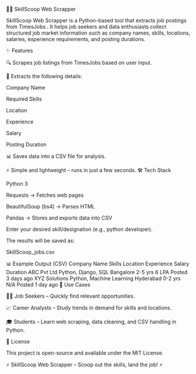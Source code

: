 🕵️‍♀️ SkillScoop Web Scrapper

SkillScoop Web Scrapper is a Python-based tool that extracts job postings from TimesJobs
.
It helps job seekers and data enthusiasts collect structured job market information such as company names, skills, locations, salaries, experience requirements, and posting durations.

✨ Features

🔍 Scrapes job listings from TimesJobs based on user input.

📑 Extracts the following details:

Company Name

Required Skills

Location

Experience

Salary

Posting Duration

📊 Saves data into a CSV file for analysis.

⚡ Simple and lightweight – runs in just a few seconds.
🛠 Tech Stack

Python 3

Requests
 → Fetches web pages

BeautifulSoup (bs4)
 → Parses HTML

Pandas
 → Stores and exports data into CSV



Enter your desired skill/designation (e.g., python developer).

The results will be saved as:

SkillScoop_jobs.csv

📊 Example Output (CSV)
Company Name	Skills	Location	Experience	Salary	Duration
ABC Pvt Ltd	Python, Django, SQL	Bangalore	2-5 yrs	6 LPA	Posted 3 days ago
XYZ Solutions	Python, Machine Learning	Hyderabad	0-2 yrs	N/A	Posted 1 day ago
🎯 Use Cases

👩‍💻 Job Seekers – Quickly find relevant opportunities.

📈 Career Analysts – Study trends in demand for skills and locations.

🎓 Students – Learn web scraping, data cleaning, and CSV handling in Python.

📜 License

This project is open-source and available under the MIT License.

⚡ SkillScoop Web Scrapper – Scoop out the skills, land the job! ⚡
